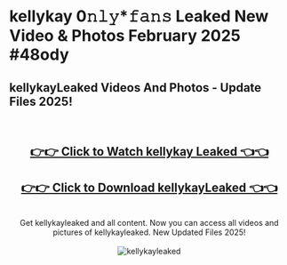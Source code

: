 # kellykay 0𝚗𝚕𝚢*𝚏𝚊𝚗𝚜 Leaked New Video & Photos February 2025 #48ody

<h2>kellykayLeaked Videos And Photos - Update Files 2025!</h2>
<br>
<div align="center">
<h2><a href="https://mediaupload.pro?title=kellykay&ref=11F" rel="nofollow">👉👉 Click to Watch kellykay Leaked 👈👈</a></h2>
<h2><a href="https://mediaupload.pro?title=kellykay&ref=11F" rel="nofollow">👉👉 Click to Download kellykayLeaked 👈👈</a></h2>
<br>
Get kellykayleaked and all content. Now you can access all videos and pictures of kellykayleaked. New Updated Files 2025!
<br>
<br>
<a href="https://mediaupload.pro?title=kellykay&ref=11F" rel="nofollow" data-target="animated-image.originalLink"><img src="https://i.ibb.co/Gkj2r4b/banner.png" alt="kellykayleaked" style="max-width: 100%; display: inline-block;" data-target="animated-image.originalImage"></a>
</div>
<br>

